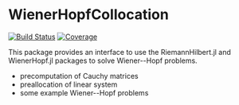 # WienerHopfCollocation

[![Build Status](https://github.com/mjp98/WienerHopfCollocation.jl/actions/workflows/CI.yml/badge.svg?branch=main)](https://github.com/mjp98/WienerHopfCollocation.jl/actions/workflows/CI.yml?query=branch%3Amain)
[![Coverage](https://codecov.io/gh/mjp98/WienerHopfCollocation.jl/branch/main/graph/badge.svg)](https://codecov.io/gh/mjp98/WienerHopfCollocation.jl)


This package provides an interface to use the RiemannHilbert.jl and WienerHopf.jl packages to solve Wiener--Hopf problems.

 - precomputation of Cauchy matrices
 - preallocation of linear system
 - some example Wiener--Hopf problems